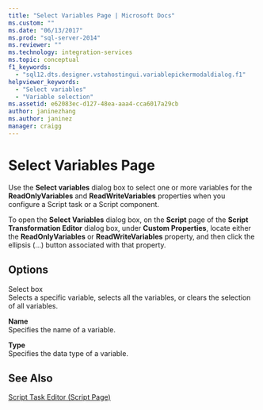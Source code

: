 ```yaml
---
title: "Select Variables Page | Microsoft Docs"
ms.custom: ""
ms.date: "06/13/2017"
ms.prod: "sql-server-2014"
ms.reviewer: ""
ms.technology: integration-services
ms.topic: conceptual
f1_keywords: 
  - "sql12.dts.designer.vstahostingui.variablepickermodaldialog.f1"
helpviewer_keywords: 
  - "Select variables"
  - "Variable selection"
ms.assetid: e62083ec-d127-48ea-aaa4-cca6017a29cb
author: janinezhang
ms.author: janinez
manager: craigg
---
```

# Select Variables Page
  Use the **Select variables** dialog box to select one or more variables for the **ReadOnlyVariables** and **ReadWriteVariables** properties when you configure a Script task or a Script component.  
  
 To open the **Select Variables** dialog box, on the **Script** page of the **Script Transformation Editor** dialog box, under **Custom Properties**, locate either the **ReadOnlyVariables** or **ReadWriteVariables** property, and then click the ellipsis (...) button associated with that property.  
  
## Options  
 Select box  
 Selects a specific variable, selects all the variables, or clears the selection of all variables.  
  
 **Name**  
 Specifies the name of a variable.  
  
 **Type**  
 Specifies the data type of a variable.  
  
## See Also  
 [Script Task Editor &#40;Script Page&#41;](../script-task-editor-script-page.md)  
  
  
